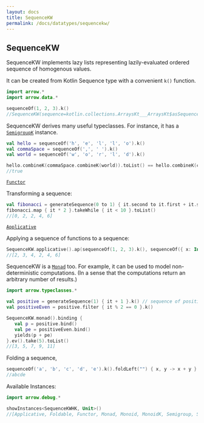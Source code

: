 ```yaml
---
layout: docs
title: SequenceKW
permalink: /docs/datatypes/sequencekw/
---
```


## SequenceKW

SequenceKW implements lazy lists representing lazily-evaluated ordered sequence of homogenous values.

It can be created from Kotlin Sequence type with a convenient `k()` function.

```kotlin
import arrow.*
import arrow.data.*

sequenceOf(1, 2, 3).k()
//SequenceKW(sequence=kotlin.collections.ArraysKt___ArraysKt$asSequence$$inlined$Sequence$1@33c9a814)
```

SequenceKW derives many useful typeclasses. For instance, it has a [`SemigroupK`](/docs/typeclasses/semigroupk/) instance.

```kotlin
val hello = sequenceOf('h', 'e', 'l', 'l', 'o').k()
val commaSpace = sequenceOf(',', ' ').k()
val world = sequenceOf('w', 'o', 'r', 'l', 'd').k()

hello.combineK(commaSpace.combineK(world)).toList() == hello.combineK(commaSpace).combineK(world).toList()
//true
```

[`Functor`](/docs/typeclasses/functor/)

Transforming a sequence:
```kotlin
val fibonacci = generateSequence(0 to 1) { it.second to it.first + it.second }.map { it.first }.k()
fibonacci.map { it * 2 }.takeWhile { it < 10 }.toList()
//[0, 2, 2, 4, 6]
```

[`Applicative`](/docs/typeclasses/applicative/)

Applying a sequence of functions to a sequence:
```kotlin
SequenceKW.applicative().ap(sequenceOf(1, 2, 3).k(), sequenceOf({ x: Int -> x + 1}, { x: Int -> x * 2}).k()).toList()
//[2, 3, 4, 2, 4, 6]
```

SequenceKW is a [`Monad`](/docs/_docs/typeclasses/monad/) too. For example, it can be used to model non-deterministic computations. (In a sense that the computations return an arbitrary number of results.)

```kotlin
import arrow.typeclasses.*

val positive = generateSequence(1) { it + 1 }.k() // sequence of positive numbers
val positiveEven = positive.filter { it % 2 == 0 }.k()

SequenceKW.monad().binding {
   val p = positive.bind()
   val pe = positiveEven.bind()
   yields(p + pe)
}.ev().take(5).toList()
//[3, 5, 7, 9, 11]
```

Folding a sequence,

```kotlin
sequenceOf('a', 'b', 'c', 'd', 'e').k().foldLeft("") { x, y -> x + y }
//abcde
```

Available Instances:

```kotlin
import arrow.debug.*

showInstances<SequenceKWHK, Unit>()
//[Applicative, Foldable, Functor, Monad, Monoid, MonoidK, Semigroup, SemigroupK, Traverse, TraverseFilter]
```
